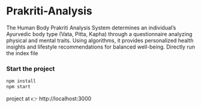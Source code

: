 # Prakriti-Analysis
The Human Body Prakriti Analysis System determines an individual’s Ayurvedic body type (Vata, Pitta, Kapha) through a questionnaire analyzing physical and mental traits. Using algorithms, it provides personalized health insights and lifestyle recommendations for balanced well-being.
Directly run the index file 


### Start the project
```bash
npm install
npm start
```
project at 👉 http://localhost:3000

